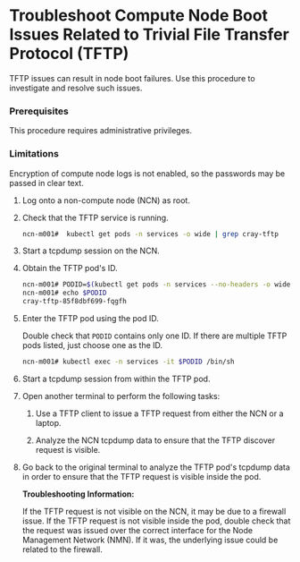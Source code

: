 # Troubleshoot Compute Node Boot Issues Related to Trivial File Transfer Protocol \(TFTP\)

TFTP issues can result in node boot failures. Use this procedure to investigate and resolve such issues.

### Prerequisites

This procedure requires administrative privileges.

### Limitations

Encryption of compute node logs is not enabled, so the passwords may be passed in clear text.


1.  Log onto a non-compute node \(NCN\) as root.

2.  Check that the TFTP service is running.

    ```bash
    ncn-m001#  kubectl get pods -n services -o wide | grep cray-tftp
    ```

3.  Start a tcpdump session on the NCN.

4.  Obtain the TFTP pod's ID.

    ```bash
    ncn-m001# PODID=$(kubectl get pods -n services --no-headers -o wide | grep cray-tftp | awk '{print $1}')
    ncn-m001# echo $PODID
    cray-tftp-85f8dbf699-fqgfh
    ```

5.  Enter the TFTP pod using the pod ID.

    Double check that `PODID` contains only one ID. If there are multiple TFTP pods listed, just choose one as the ID.

    ```bash
    ncn-m001# kubectl exec -n services -it $PODID /bin/sh
    ```

6.  Start a tcpdump session from within the TFTP pod.

7.  Open another terminal to perform the following tasks:

    1.  Use a TFTP client to issue a TFTP request from either the NCN or a laptop.

    2.  Analyze the NCN tcpdump data to ensure that the TFTP discover request is visible.

8.  Go back to the original terminal to analyze the TFTP pod's tcpdump data in order to ensure that the TFTP request is visible inside the pod.

    **Troubleshooting Information:**

    If the TFTP request is not visible on the NCN, it may be due to a firewall issue. If the TFTP request is not visible inside the pod, double check that the request was issued over the correct interface for the Node Management Network \(NMN\). If it was, the underlying issue could be related to the firewall.

